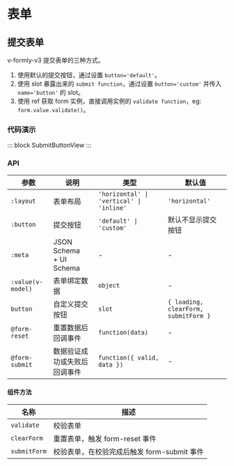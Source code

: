 # 表单

## 提交表单

v-formly-v3 提交表单的三种方式。

1. 使用默认的提交按钮，通过设置 `button='default'`。
2. 使用 slot 暴露出来的 `submit function`，通过设置 `button='custom'` 并传入 `name='button'` 的 slot。
3. 使用 ref 获取 form 实例，直接调用实例的 `validate function`，eg: `form.value.validate()`。

### 代码演示

::: block
SubmitButtonView
:::

### API

| 参数              | 说明                         | 类型                                     | 默认值                               |
| ----------------- | ---------------------------- | ---------------------------------------- | ------------------------------------ |
| `:layout`         | 表单布局                     | `'horizontal' \| 'vertical' \| 'inline'` | `'horizontal'`                       |
| `:button`         | 提交按钮                     | `'default' \| 'custom'`                  | 默认不显示提交按钮                   |
| `:meta`           | JSON Schema + UI Schema      | -                                        | -                                    |
| `:value(v-model)` | 表单绑定数据                 | `object`                                 | -                                    |
| `button`          | 自定义提交按钮               | `slot`                                   | `{ loading, clearForm, submitForm }` |
| `@form-reset`     | 重置数据后回调事件           | `function(data)`                         | -                                    |
| `@form-submit`    | 数据验证成功或失败后回调事件 | `function({ valid, data })`              | -                                    |

#### 组件方法

| 名称         | 描述                                        |
| ------------ | ------------------------------------------- |
| `validate`   | 校验表单                                    |
| `clearForm`  | 重置表单，触发 form-reset 事件              |
| `submitForm` | 校验表单，在校验完成后触发 form-submit 事件 |
